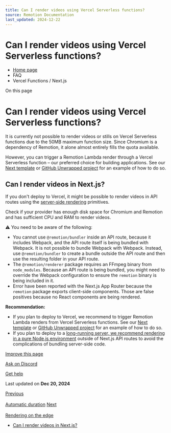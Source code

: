 ```yaml
---
title: Can I render videos using Vercel Serverless functions?
source: Remotion Documentation
last_updated: 2024-12-22
---
```


# Can I render videos using Vercel Serverless functions?

- [Home page](/)
- FAQ
- Vercel Functions / Next.js

On this page

# Can I render videos using Vercel Serverless functions?

It is currently not possible to render videos or stills on Vercel Serverless functions due to the 50MB maximum function size. Since Chromium is a dependency of Remotion, it alone almost entirely fills the quota available.

However, you can trigger a Remotion Lambda render through a Vercel Serverless function – our preferred choice for building applications. See our [Next template](https://github.com/remotion-dev/template-next) or [GitHub Unwrapped project](https://github.com/remotion-dev/github-unwrapped-2022) for an example of how to do so.

## Can I render videos in Next.js? [​](\#can-i-render-videos-in-nextjs "Direct link to Can I render videos in Next.js?")

If you don't deploy to Vercel, it might be possible to render videos in API routes using the [server-side rendering](/docs/ssr) primitives.

Check if your provider has enough disk space for Chromium and Remotion and has sufficient CPU and RAM to render videos.

⚠️ You need to be aware of the following:

- You cannot use `@remotion/bundler` inside an API route, because it includes Webpack, and the API route itself is being bundled with Webpack. It is not possible to bundle Webpack with Webpack. Instead, use `@remotion/bundler` to create a bundle outside the API route and then use the resulting folder in your API route.
- The `@remotion/renderer` package requires an FFmpeg binary from `node_modules`. Because an API route is being bundled, you might need to override the Webpack configuration to ensure the `remotion` binary is being included in it.
- Error have been reported with the Next.js App Router because the `remotion` package exports client-side components. Those are false positives because no React components are being rendered.

**Recommendation:**

- If you plan to deploy to Vercel, we recommend to trigger Remotion Lambda renders from Vercel Serverless functions. See our [Next template](https://github.com/remotion-dev/template-next) or [GitHub Unwrapped project](https://github.com/remotion-dev/github-unwrapped-2022) for an example of how to do so.
- If you plan to deploy to a [long-running server, we recommend rendering in a pure Node.js environment](/docs/ssr-node) outside of Next.js API routes to avoid the complications of bundling server-side code.

[Improve this page](https://github.com/remotion-dev/remotion/edit/main/packages/docs/docs/miscellaneous/vercel-functions.mdx)

[Ask on Discord](https://remotion.dev/discord)

[Get help](/docs/get-help)

Last updated on **Dec 20, 2024**

[Previous\
\
Automatic duration](/docs/miscellaneous/automatic-duration) [Next\
\
Rendering on the edge](/docs/miscellaneous/render-on-edge)

- [Can I render videos in Next.js?](#can-i-render-videos-in-nextjs)
